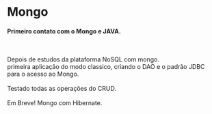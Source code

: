 # Mongo

<h4>Primeiro contato com o Mongo e JAVA.</h4></br>
<p>
Depois de estudos da plataforma NoSQL com mongo.</br>
primeira aplicação do modo classico, criando o DAO e o padrão JDBC </br>
para o acesso ao Mongo.</br>
</br>
Testado todas as operações do CRUD.</br>
</br>
Em Breve! Mongo com Hibernate.</br>
</p>
